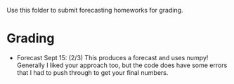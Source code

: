 Use this folder to submit forecasting homeworks for grading. 

# Grading
- Forecast Sept 15: (2/3) This produces a forecast and uses numpy! Generally I liked your approach too, but the code does have some errors that I had to push through to get your final numbers. 